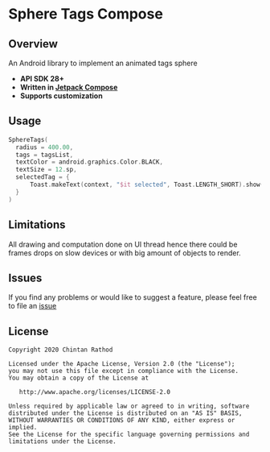 # Sphere Tags Compose 


## Overview  

An Android library to implement an animated tags sphere

- **API SDK 28+**
- **Written in [Jetpack Compose](https://developer.android.com/compose)**
- **Supports customization**

## Usage  
```kotlin
SphereTags(
  radius = 400.00,
  tags = tagsList,
  textColor = android.graphics.Color.BLACK,
  textSize = 12.sp,
  selectedTag = {
      Toast.makeText(context, "$it selected", Toast.LENGTH_SHORT).show()
  }
)
```

## Limitations

All drawing and computation done on UI thread hence there could be frames drops on slow devices or with big amount of objects to render.

## Issues
If you find any problems or would like to suggest a feature, please feel free to file an [issue](https://github.com/ChintanRathod/SphereTags-Compose/issues)

## License

    Copyright 2020 Chintan Rathod

    Licensed under the Apache License, Version 2.0 (the "License");
    you may not use this file except in compliance with the License.
    You may obtain a copy of the License at

       http://www.apache.org/licenses/LICENSE-2.0

    Unless required by applicable law or agreed to in writing, software
    distributed under the License is distributed on an "AS IS" BASIS,
    WITHOUT WARRANTIES OR CONDITIONS OF ANY KIND, either express or implied.
    See the License for the specific language governing permissions and
    limitations under the License.  
